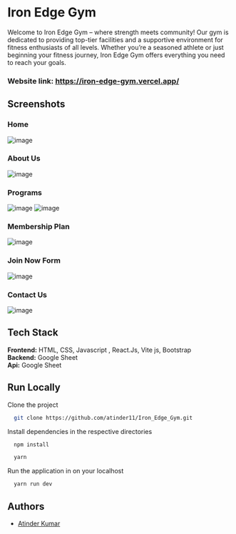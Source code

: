 # Iron Edge Gym

Welcome to Iron Edge Gym – where strength meets community! Our gym is dedicated to providing top-tier facilities and a supportive environment for fitness enthusiasts of all levels. Whether you’re a seasoned athlete or just beginning your fitness journey, Iron Edge Gym offers everything you need to reach your goals.

### Website link: https://iron-edge-gym.vercel.app/








## Screenshots
### Home
![image](https://github.com/atinder11/Iron_Edge_Gym/assets/111070211/4434f76e-02a4-47e1-98ba-13271944a442)
### About Us
![image](https://github.com/atinder11/Iron_Edge_Gym/assets/111070211/e6573cd3-9ad4-4ae5-8d6e-2f7d5722bdba)
### Programs
![image](https://github.com/atinder11/Iron_Edge_Gym/assets/111070211/da2d6a42-9b74-4912-ae12-bcada5118523)
![image](https://github.com/atinder11/Iron_Edge_Gym/assets/111070211/e28e8db9-0327-414a-9a2d-27b22baa3221)

### Membership Plan
![image](https://github.com/atinder11/Iron_Edge_Gym/assets/111070211/3dd56741-6d75-4b49-b64c-659892622921)
### Join Now Form
![image](https://github.com/atinder11/Iron_Edge_Gym/assets/111070211/348a2925-5cd8-4f4b-916a-785befacba46)
### Contact Us
![image](https://github.com/atinder11/Iron_Edge_Gym/assets/111070211/56e35a7e-046d-4267-8a20-a2f60b874c10)







## Tech Stack

**Frontend:** HTML, CSS, Javascript , React.Js, Vite js, Bootstrap
<br>
**Backend:** Google Sheet
<br>
**Api:** Google Sheet




## Run Locally

Clone the project

```bash
  git clone https://github.com/atinder11/Iron_Edge_Gym.git
```

Install dependencies in the respective directories

```bash
  npm install
```

```bash
  yarn
```


Run the application in  on your localhost

```bash
  yarn run dev
```

###

## Authors
- [Atinder Kumar](https://github.com/atinder11)





